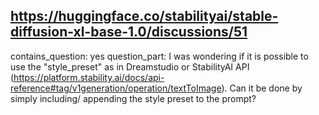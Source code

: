 ## https://huggingface.co/stabilityai/stable-diffusion-xl-base-1.0/discussions/51

contains_question: yes
question_part: I was wondering if it is possible to use the "style_preset" as in Dreamstudio or StabilityAI API (https://platform.stability.ai/docs/api-reference#tag/v1generation/operation/textToImage). Can it be done by simply including/ appending the style preset to the prompt?
